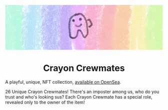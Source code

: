 ![A rainbow with a scribbled spaceman](assets/profile/banner.png "A rainbow with a scribbled spaceman")
<h1 align="center">Crayon Crewmates</h1>

A playful, unique, NFT collection, [available on OpenSea](https://opensea.io/collection/crayon-crewmates).

26 Unique Crayon Crewmates! There's an imposter among us, who do you trust and who's looking sus? Each Crayon Crewmate has a special role, revealed only to the owner of the item!
